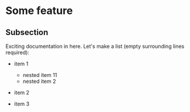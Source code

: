 # Some feature

## Subsection

Exciting documentation in here.
Let's make a list (empty surrounding lines required):

- item 1

  - nested item 11
  - nested item 2

- item 2
- item 3
